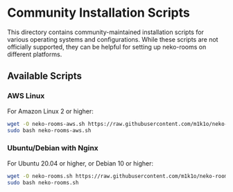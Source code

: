 # Community Installation Scripts

This directory contains community-maintained installation scripts for various operating systems and configurations. While these scripts are not officially supported, they can be helpful for setting up neko-rooms on different platforms.

## Available Scripts

### AWS Linux
For Amazon Linux 2 or higher:
```bash
wget -O neko-rooms-aws.sh https://raw.githubusercontent.com/m1k1o/neko-rooms/refs/heads/master/community/scripts/aws-linux.sh
sudo bash neko-rooms-aws.sh
```

### Ubuntu/Debian with Nginx
For Ubuntu 20.04 or higher, or Debian 10 or higher:
```bash
wget -O neko-rooms.sh https://raw.githubusercontent.com/m1k1o/neko-rooms/refs/heads/master/community/scripts/ubuntu-debian.sh
sudo bash neko-rooms.sh
```
